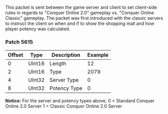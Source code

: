 This packet is sent between the game server and client to set client-side rules in regards to "Conquer Online 2.0" gameplay vs. "Conquer Online Classic" gameplay. The packet was first introduced with the classic servers to instruct the client on when and if to show the shopping mall and how player potency was calculated.

### Patch 5615

| Offset | Type | Description | Example |
| -------- | -------- | -------- | -------- |
| 0 | UInt16 | Length | 12 |
| 2 | UInt16 | Type | 2079 |
| 4 | UInt32 | Server Type | 0 |
| 8 | UInt32 | Potency Type | 0 |

**Notice:** For the server and potency types above, 
0 = Standard Conquer Online 2.0 Server
1 = Classic Conquer Online 2.0 Server

